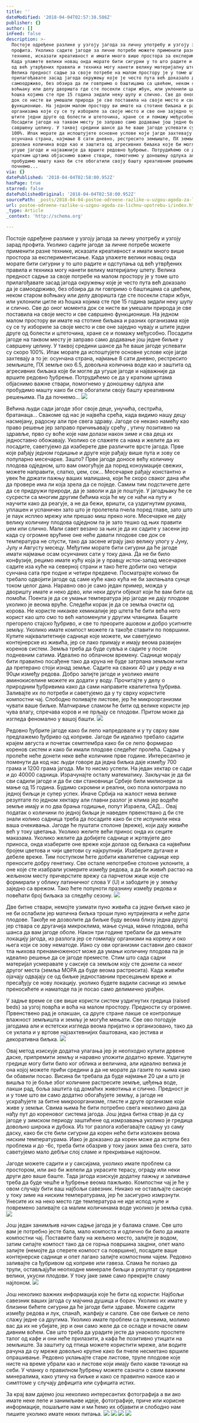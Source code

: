 ```yaml
---
title: ''
dateModified: '2018-04-04T02:57:38.586Z'
publisher: {}
author: []
inFeed: false
description: >-
  Постоје одређене разлике у узгоју јагода за личну употребу и узгоју зарад
  профита. Уколико садите јагоде за личне потребе можете применити разне
  технике, исказати креативност и имати много више простора за експериментисање.
  Када улажете велики новац онда морате бити сигурни у то што радите и одступања
  од већ утврђених правила и техника могу нанети велику материјалну штету.
  Велика предност садње за своје потребе на малом простору је у томе што
  прилагођавате засад јагода окружењу које је често пута већ доказало да је
  самоодрживо, без обзира дa ли говпримо о баштицама са цвећем, неком старом
  воћњаку или делу двориштa где сте посекли стари жбун, или уклонили цигле из
  ћошка којима сте пре 15 година зидали неку шупу и слично. Све до оног момента
  док се нисте ви умешали природа је све поставила на своје место и све савршено
  функционише. На једном малом простору ви имате на стотине биљака и разних
  организама које су се ту избориле за своје место и све оне заједно чувају и
  штите једни друге од болести и штеточина, хране се и помажу међусобно.
  Посадити јагоде на таквом месту је заправо само додавање још једне биљке у
  савршену целину. У таквој средини шансе да ће ваше јагоде успевати су скоро
  100%. Ипак морате да испоштујете основне услове које јагде захтевају а то је:
  осунчана страна, најмање 8 сати дневно, рестресито земљиште, ПХ земље око 6.5,
  довољна количина воде као и заштита од агресивних биљака које би могле да
  угуше јагоде и најважније да вршите редовно ђубрење. Потрудићемо се да у
  кратким цртама објаснимо важне ствари, помогнемо у доношењу одлука али
  пробудимо машту како би сте обогатили своју башту креативним решењима. Па да
  почнемо...
via: {}
datePublished: '2018-04-04T02:58:00.952Z'
hasPage: true
starred: false
datePublishedOriginal: '2018-04-04T02:58:00.952Z'
sourcePath: _posts/2018-04-04-postoe-odreene-razlike-u-uzgou-agoda-za-lichnu-upotrebu-i.md
url: postoe-odreene-razlike-u-uzgou-agoda-za-lichnu-upotrebu-i/index.html
_type: Article
_context: 'http://schema.org'

---
```

Постоје одређене разлике у узгоју јагода за личну употребу и узгоју зарад профита. Уколико садите јагоде за личне потребе можете применити разне технике, исказати креативност и имати много више простора за експериментисање. Када улажете велики новац онда морате бити сигурни у то што радите и одступања од већ утврђених правила и техника могу нанети велику материјалну штету. Велика предност садње за своје потребе на малом простору је у томе што прилагођавате засад јагода окружењу које је често пута већ доказало да је самоодрживо, без обзира дa ли говпримо о баштицама са цвећем, неком старом воћњаку или делу двориштa где сте посекли стари жбун, или уклонили цигле из ћошка којима сте пре 15 година зидали неку шупу и слично. Све до оног момента док се нисте ви умешали природа је све поставила на своје место и све савршено функционише. На једном малом простору ви имате на стотине биљака и разних организама које су се ту избориле за своје место и све оне заједно чувају и штите једни друге од болести и штеточина, хране се и помажу међусобно. Посадити јагоде на таквом месту је заправо само додавање још једне биљке у савршену целину. У таквој средини шансе да ће ваше јагоде успевати су скоро 100%. Ипак морате да испоштујете основне услове које јагде захтевају а то је: осунчана страна, најмање 8 сати дневно, рестресито земљиште, ПХ земље око 6.5, довољна количина воде као и заштита од агресивних биљака које би могле да угуше јагоде и најважније да вршите редовно ђубрење. Потрудићемо се да у кратким цртама објаснимо важне ствари, помогнемо у доношењу одлука али пробудимо машту како би сте обогатили своју башту креативним решењима. Па да почнемо...
![](https://the-grid-user-content.s3-us-west-2.amazonaws.com/1e693983-4227-4790-86c7-c5d156fa99d6.png)

Већина људи сади јагоде због своје деце, унучића, сестрића, братанаца... Свакоме од нас је највећа срећа, када видимо нашу децу насмејану, радосну али пре свега здраву. Јагоде се некако намећу као право решење јер заправо причињавају срећу , утичу позитивно на здравље, прво су воће које нам долази након зиме и сва деца их једноставно обожавају. Уколико се слажете са нама и желите да их посадите, саветујемо да изаберете две различите врсте јагода. Прве које рађају једном годишње и друге које рађају више пута и зову се популарно месечарке. Зашто? Прве јагоде доносе већу количину плодова одједном, што вам омогућује да поред конзумације свежих, можете направити, слатко, џем, сок... Месечарке рађају константно и увек ће држати пажњу ваших малишана, који ће скоро сваког дана ићи да провере има ли која зрела да се поједе. Самим тим подстичете дете да се придружи природи, да је заволи и да је поштује. У јагодњаку ће се сусрести са многим другим бићима која ће му се наћи на путу и научити како да реагује, а не да бежи, вришти, са уздигнутим рукама, уплашен и успаничен зато што је пролетела пчела поред главе, зато што је паук исплео мрежу или прешао миш преко ноге. Месечарке не дају велику количину плодова одједном па је зато тешко од њих правити џем или слично. Мали савет везано за њих је да их садите у засени јер када су огромне врућине оне неће давати плодове све док се температура не спусти, тако да засене играју јако велику улогу у Јуну, Јулу и Августу месецу. Међутим морате бити сигурни да ће јагоде имати најмање осам осунчаних сати у току дана. Да не би било конфузије, рецимо имате кућу која је у правцу исток-запад месечарке садите иза куће на северној страни и тако ћете добити око четири сунчана сата пре подне и четири предвече. Посматрајте колико би требало одвојити јагоде од саме куће како кућа не би заклањала сунце током целог дана. Наравно ово је само један пример, можда у дворишту имате и неко дрво, или неки други објекат који ће вам бити од помоћи. Поента је да се умањи температура јер јагоде не дају плодове уколико је веома вруће. Следећи корак је да се земља очисти од корова. Не користе никакве хемикалије јер штета ће бити већа него корист као што смо то већ напоменули у другим чланцима. Баците прегорело стајско ђубриво, и све то преорите ашовом и добро уситните земљу. Уколико имате компост можете га такође ставити по површини. Купите најквалитетније саднице које можете, ми саветујемо контејнерске из живића, јер се лако примају и имају веома развијен коренов систем. Земља треба да буде сувља и садите у после подневним сатима. Идеално по облачном времену. Саднице морају бити правилно посађене тако да круна не буде затрпана земљом нити да претерано стоји изнад земље. Садите на сваких 40 цм у реду и на 90цм између редова. Добро залијте јагоде и уколико имате аминокиселине можете их додати у воду. Прочитајте у делу о природним ђубривима како да сами направите квалитетна ђубрива. Заливајте их по потреби и саветујемо да у ту сврху користите компостни чај. Слободно поливајте листове, јер ће микроорганизми чувати ваше биљке. Малчирање сламом ће бити од велике користи јер чува влагу, спречава коров и не прљају се плодови. Притом може да изгледа феномално у вашој башти.
![](https://the-grid-user-content.s3-us-west-2.amazonaws.com/681e492f-885e-4cbe-95ab-2ced3617b741.png)

Редовно ђубрите јагоде како би лепо напредовале и у ту сврху вам предлажемо ђубриво од коприве. Јагоде би идеално требало садити крајем августа и почетак семптембра како би се лепо формирао коренов систем и како би имали плодове следећег пролећа. Садња у пролеће неће донети неке веће количине прве године. Интересантно је поменути да код нас људи говоре да једна биљка даје између 700 грама и 1200 грама јагода. Ми то нисмо успели. На један хектар се сади и до 40000 садница. Израчунајте осталу математику. Закључак је да би сви садили јагоде и да би сви становници Србије били милионери за мање од 15 година. Будимо скромни и реални, око пола килограма по једној биљци је супер успех. Иначе Србија на жалост нема велике резултате по једном хектару али главни разлог је клима јер водеће земље имају и по два брања годишње, попут Израела, САД... Овај податак о количини по једној биљци је наведен првенствано д би сте знали колико садница треба да посадите како би сте испунили нека ваша очекивања. Јагоде ће пуштати столоне (вреже), који дају живиће већ у току цветања. Уколико желите већи принос онда их сеците маказама. Уколико желите да добијете саднице и жртвујете део приноса, онда изаберите оне вреже који долазе од биљака са највећим бројем цветова и чији цветови су најкрупнији. Изаберите дугачке и дебеле вреже. Тим поступком ћете добити квалитетне саднице кер преносите добру генетику. Све остале непотребне столоне уклоните, а оне које сте изабрали усмерите између редова, а да би живић растао на жељеном месту причврстите врежу са парчетом жице које сте формирали у облику латиничног слова У (U) и забодите је у земљу заједно са врежом. Тако ћете попуноти празнину између редова и повећати број биљака за следећу сезону.
![](https://the-grid-user-content.s3-us-west-2.amazonaws.com/082bfeaa-55f2-4f97-8f50-644e475913e9.png)

Две битне ствари, немојте узимати пуно живића са једне биљке како је не би ослабили јер матична биљка троши пуно нутријената и неће дати плодове. Такође не дозволите да биљке буду веома близу једна другој јер ствара се другачија микроклима, мање сунца, мање плодова, већа шанса да вам јагоде оболе. Након три године требали би да мењате локацију јагода, из разлога јер се гомилају организми на корену и око њега који се зову нематоде. Иако су ови организми саставни део сваког тла њихова пренамноженост може да умањи количину плодова па је идеално решење да се јагоде преместе. Стим што сада садни материјал усмеравате у саксије са земљом коју сте донели са неког другог места (земља МОРА да буде веома растресита). Када живићи ојачају одвајају се од биљке једноставним пресецањем вреже и пресађују се нову локацију. уколико будете вадили саснице из земље преносићете и наматоде па је посао само делимично урађен.

У задње време се све више користи систем уздигнутих гредица (raised beds) за узгој поврћа и воћа на малом простору. Предности су огромне. Првенствено рад је олакшан, са друге стране лакше се контролише влажност земљишта и земљу је могуће мењати. Све ово погодује јагодама али и естетски изгледа веома пријатно и организовано, тако да се уклапа и у вртове најзахтевнијих баштована, као јестива и декоративна биљка.
![](https://the-grid-user-content.s3-us-west-2.amazonaws.com/006d94ce-e68c-4f9e-a97f-7ce9b4795dae.png)

Овај метод изискује додатна улагања јер је неопходно купити дрвене даске, припремити земљу и наравно уложити додатно време. Уздигнуте гредице могу бити било ког облика и величина, али идеално велика је она којој можете прићи средини а да не морате да газите по њима како би обавили посао. Висина би требала да буде најмање 20 цм а што је вишља то је боље због количине растресите земље, цеђења воде, лакши рад, боља заштита од домаћих животиња и слично. Предност је и у томе што ви само додатно обогаћујете земљу, а јагоде не ускраћујете за битне микроорганизме, глисте и друге организме који живе у земљи. Свима њима ће бити потребно свега неколико дана да нађу пут до кореновог система јагода. Још једна битна ствар је да су јагоде у зимском периоду заштићене од измрзавања уколико је гредица довољно широка и дубока. Из тог разлога избегавајте садњу уз саму даску, како би сте били сигурни да корен неће бити изложен веома ниским температурама. Иако је доказано да корен може да истрпи без проблема и до -6с, треба бити обазрив у току јаких зима без снега, зато саветујемо мало дебљи слој сламе и прекривање најлоном.

Јагоде можете садити и у саксијама, уколико имате проблем са простором, или ако би желели да украсите терасу, ограду или неки други део ваше баште. Тада јагода изискује додатну пажњу и заливање треба да буде чешће и ђубрење веома пажљиво. Компостни чај је ће у овом случају бити ваш најбољи савезник. Никако не остављајте саксије у току зиме на ниским температурама, јер ће засигурно измрзнути. Унесите их на неко место где температура не иде испод нуле и повремено заливајте са малим количинама воде уколико је земља сува.
![](https://the-grid-user-content.s3-us-west-2.amazonaws.com/ef735c60-24f9-4b16-bd4d-e195906f8d97.jpg)

Још један занимљив начин садње јагода је у балама сламе. Све што вам је потребно јесте бала, мало компоста и одлично би било да имате компостни чај. Поставите балу на жељено место, залијте је водом, затим сипајте компост тако да се горња површина зацрни, опет мало залијте (немојте да сперете компост са површине), посадите ваше контејнерске саднице и опет лагано залијте компостним чајем. Редовно заливајте са ђубривом од коприве или гавеза. Слама ће полако да трули, остављајући неопходне минерале биљци а резултат су предивни велики, укусни плодови. У току јаке зиме само прекријте сламу најлоном.
![](https://the-grid-user-content.s3-us-west-2.amazonaws.com/171e7998-42a9-4b37-841d-b1ca1aea47af.png)

Још неколико важних информација које ће бити од користи: Најбољи савезник ваших јагода су мајчина душица и борач. Уколико их имате у близини бићете сигурни да ће јагоде бити здраве. Можете садити између редова и лук, спанаћ, жалфију и салате. Све ове биљке се лепо слажу једне са другима. Уколико имате проблем са пужевима, молимо вас да их не убијате, јер и они само желе да се осладе и почасте овим дивним воћем. Све што треба да урадите јесте да унаоколо проспете талог од кафе и они неће прилазити, а кафа ће позитивно утицати на земљиште. За заштиту од птица можете користити мреже, али водите рачуна да су мреже довољно крупне како би пчеле несметано вршиле опрашивање. Редовно уклањајте старе листове, труле плодове које нисте на време убрали као и листове који имају било какве тачкице на себи. У чланку о правилном ђубрењу можете сазнати о свим важним минералима, како утичу на биљке и како се правилно наносе као и симптоме у случају дефицита или суфицита истих.

За крај вам дајемо још неколико интересантих фотографија а ви ако имате неке лепе и занимљиве идеје, фотографије, приче или корисне информације, пошаљите нам и ми ћемо их објавити и слободно нам пишите уколико имате неких питања.
![](https://the-grid-user-content.s3-us-west-2.amazonaws.com/1a87f3b3-921a-418f-ab81-b0b34a924e2b.png)
![](https://the-grid-user-content.s3-us-west-2.amazonaws.com/d3626864-e3ef-4e78-91d2-9a801986f038.png)
![](https://the-grid-user-content.s3-us-west-2.amazonaws.com/281856b9-c801-4c14-877f-e36a5f6d6600.jpg)
![](https://the-grid-user-content.s3-us-west-2.amazonaws.com/cedc3f58-2e3b-4b79-9e86-706d6aca16ba.png)